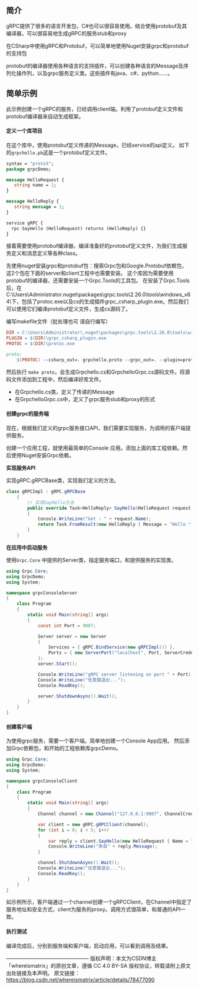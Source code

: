 ## 简介

gRPC提供了很多的语言开发包，C#也可以很容易使用。结合使用protobuf及其编译器，可以很容易地生成gRPC的服务stub和proxy

在CSharp中使用gRPC和Protobuf，可以简单地使用Nuget安装grpc和protobuf的支持包

protobuf的编译器使用各种语言的支持插件，可以创建各种语言的Message及序列化操作列，以及grpc服务定义类。这些插件有java、c#、python……。

## 简单示例

此示例创建一个gRPC的服务，已经调用client端。利用了protobuf定义文件和protobuf编译器来自动生成框架。

#### 定义一个库项目

在这个库中，使用protobuf定义传递的Message，已经service的api定义。
如下的`grpchello.pb`这是一个protobuf定义文件。

```protobuf
syntax = "proto3";
package grpcDemo;

message HelloRequest {
   string name = 1;
}

message HelloReply {
   string message = 1;
}

service gRPC {
  rpc SayHello (HelloRequest) returns (HelloReply) {}
}
```

接着需要使用protobuf编译器，编译准备好的protobuf定义文件，为我们生成服务定义和消息定义等各种class。

先使用nuget安装grpc和protobuf包：搜索Grpc包和Google.Protobuf依赖包，这2个包在下面的server和client工程中也需要安装。
这个库因为需要使用protobuf的编译器，还需要安装一个Grpc.Tools的工具包。
在安装了Grpc.Tools后，在C:\Users\Administrator\.nuget\packages\grpc.tools\2.26.0\tools\windows_x64\下，包括了protoc.exe以及cs的生成插件grpc_csharp_plugin.exe。然后我们可以使用它们编译protobuf定义文件，生成cs源码了。

编写makefile文件（批处理也可 请自行编写）

```makefile
DIR = C:\Users\Administrator\.nuget\packages\grpc.tools\2.26.0\tools\windows_x64
PLUGIN = $(DIR)\grpc_csharp_plugin.exe
PROTOC = $(DIR)\protoc.exe

proto:
	$(PROTOC) --csharp_out=. grpchello.proto --grpc_out=. --plugin=protoc-gen-grpc=$(PLUGIN)
```

然后执行 `make proto`，会生成Grpchello.cs和GrpchelloGrpc.cs源码文件。将源码文件添加到工程中，然后编译好库文件。

- 在Grpchello.cs类，定义了传递的Message
- 在GrpchelloGrpc.cs中，定义了grpc服务stub和proxy的形式

#### 创建grpc的服务端

现在，根据我们定义的grpc服务接口API，我们需要实现服务，为调用的客户端提供服务。

创建一个应用工程，就使用最简单的Console 应用。添加上面的库工程依赖。然后使用Nuget安装Grpc依赖。

**实现服务API**

实现gRPC.gRPCBase类，实现我们定义的方法。

```c#
class gRPCImpl : gRPC.gRPCBase
    {
        // 实现SayHello方法
        public override Task<HelloReply> SayHello(HelloRequest request, ServerCallContext context)
        {
            Console.WriteLine("Get : " + request.Name);
            return Task.FromResult(new HelloReply { Message = "Hello " + request.Name });
        }
    }
```

**在应用中启动服务**

使用`Grpc.Core` 中提供的Server类，指定服务端口，和提供服务的实现类。

```c#
using Grpc.Core;
using GrpcDemo;
using System;

namespace grpcConsoleServer
{
    class Program
    {
        static void Main(string[] args)
        {
            const int Port = 9007;

            Server server = new Server
            {
                Services = { gRPC.BindService(new gRPCImpl()) },
                Ports = { new ServerPort("localhost", Port, ServerCredentials.Insecure) }
            };
            server.Start();

            Console.WriteLine("gRPC server listening on port " + Port);
            Console.WriteLine("任意键退出...");
            Console.ReadKey();

            server.ShutdownAsync().Wait();
        }
    }
}
```
#### 创建客户端

为使用grpc服务，需要一个客户端。简单地创建一个Console App应用。
然后添加Grpc依赖包，和开始的工程依赖库grpcDemo。

```c#
using Grpc.Core;
using GrpcDemo;
using System;

namespace grpcConsoleClient
{
    class Program
    {
        static void Main(string[] args)
        {
            Channel channel = new Channel("127.0.0.1:9007", ChannelCredentials.Insecure);

            var client = new gRPC.gRPCClient(channel);
            for (int i = 0; i < 5; i++)
            {
                var reply = client.SayHello(new HelloRequest { Name = " -- client " + i });
                Console.WriteLine("来自" + reply.Message);
            }

            channel.ShutdownAsync().Wait();
            Console.WriteLine("任意键退出...");
            Console.ReadKey();
        }
    }
}
```

如示例所示，客户端通过一个channel创建一个gRPCClient，在Channel中指定了服务地址和安全方式，client为服务的proxy。调用方式很简单，和普通的API一致。

#### 执行测试

编译完成后，分别到服务端和客户端，启动应用，可以看到调用及结果。

————————————————
版权声明：本文为CSDN博主「whereismatrix」的原创文章，遵循 CC 4.0 BY-SA 版权协议，转载请附上原文出处链接及本声明。
原文链接：https://blog.csdn.net/whereismatrix/article/details/78477090
